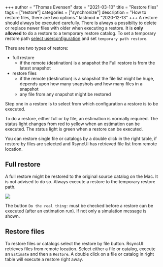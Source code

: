 +++
author = "Thomas Evensen"
date = "2021-03-10"
title =  "Restore files"
tags = ["restore"]
categories = ["synchronize"]
description = "How to restore files, there are two options."
lastmod = "2020-12-13"
+++
A restore should always be executed carefully. There is always a possibilty to delete or replace newer files with older when executing a restore. It is **only allowed** to do a restore to a temporary restore catalog. To set a temporary restore path [select userconfiguration](/post/userconfiguration/) and set `temporary path restore`.

There are two types of restore:

- full restore
  - if the remote (destination) is a snapshot the Full restore is from the latest snapshot
- restore files
  - if the remote (destination) is a snapshot the file list might be huge, depends upon how many snapshots and how many files in a snapshot
  - any file from any snapshot might be restored

Step one in a restore is to select from which configuration a restore is to be executed.

To do a restore, either full or by file, an estimation is normally required. The status light changes from red to yellow when an estimation can be executed. The status light is green when a restore can be executed.

You can restore single file or catalogs by a double click in the right table, if restore by files are selected and RsyncUI has retrieved file list from remote location.

## Full restore

A full restore might be restored to the original source catalog on the Mac. It is not advised to do so. Always execute a restore to the temporary restore path.

![](/images/RsyncUI/master/restore/restore.png)

The button `Do the real thing:` must be checked before a restore can be executed (after an estimation run). If not only a simulation message is shown.

## Restore files

To restore files or catalogs select the restore by file button. RsyncUI retrieves files from remote location. Select either a file or catalog, execute an `Estimate` and then a `Restore`. A double click on a file or catalog in right table will execute a restore right away.
